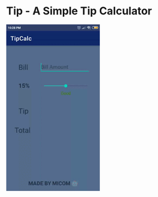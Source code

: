 # Tip - A Simple Tip Calculator

<p float="middle">
    <img src="https://github.com/narenmicom/TipCalc/blob/master/demo.gif" width="250">
</p>
